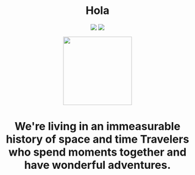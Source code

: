 
<div align=center><h1>Hola</h1></div>

<div align=center>
<img src="https://img.shields.io/badge/Seoul-000000?style=for-the-badge&logo=42&logoColor=white" width:200px>
 <img src="https://img.shields.io/badge/-000000?style=for-the-badge&logo=Habr&logoColor=white">
  <p>
  <img height="180em" src="https://github-readme-stats.vercel.app/api/top-langs/?username=kono-kawawa&layout=compact&bg_color=10,e96443,904e95&title_color=fff&text_color=fff">
 <!--  <img height="180em" src="https://github-readme-stats.vercel.app/api?username=kono-kawawa&show_icons=true&theme=transparent"> -->
</p>
</div>
<div align=center><h1>We're living in an immeasurable history of space and time Travelers who spend moments together and have wonderful adventures.</h1></div>
<!--
**kono-kawawa/kono-kawawa** is a ✨ _special_ ✨ repository because its `README.md` (this file) appears on your GitHub profile.

Here are some ideas to get you started:

- 🔭 I’m currently working on ...
- 🌱 I’m currently learning ...
- 👯 I’m looking to collaborate on ...
- 🤔 I’m looking for help with ...
- 💬 Ask me about ...
- 📫 How to reach me: ...
- 😄 Pronouns: ...
- ⚡ Fun fact: ...
-->
